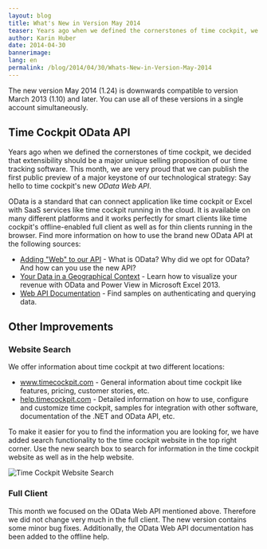 ```yaml
---
layout: blog
title: What's New in Version May 2014
teaser: Years ago when we defined the cornerstones of time cockpit, we decided that extensibility should be a major unique selling proposition of our time tracking software. This month, we are very proud that we can publish the first public preview of a major keystone of our technological strategy -  Say hello to time cockpit's new OData Web API.
author: Karin Huber
date: 2014-04-30
bannerimage: 
lang: en
permalink: /blog/2014/04/30/Whats-New-in-Version-May-2014
---
```


<p xmlns="http://www.w3.org/1999/xhtml">The new version May 2014 (1.24) is downwards compatible to version March 2013 (1.10) and later. You can use all of these versions in a single account simultaneously.<br /></p><h2 xmlns="http://www.w3.org/1999/xhtml">Time Cockpit OData API</h2><p xmlns="http://www.w3.org/1999/xhtml">Years ago when we defined the cornerstones of time cockpit, we decided that extensibility should be a major unique selling proposition of our time tracking software. This month, we are very proud that we can publish the first public preview of a major keystone of our technological strategy: Say hello to time cockpit's new <em>OData Web API</em>.</p><p xmlns="http://www.w3.org/1999/xhtml">OData is a standard that can connect application like time cockpit or Excel with SaaS services like time cockpit running in the cloud. It is available on many different platforms and it works perfectly for smart clients like time cockpit's offline-enabled full client as well as for thin clients running in the browser. Find more information on how to use the brand new OData API at the following sources:</p><ul xmlns="http://www.w3.org/1999/xhtml">
  <li>
    <a href="http://www.timecockpit.com/blog/2014/04/27/Adding-Web-to-our-API" title="Adding Web to our Time Tracking API">Adding "Web" to our API</a> - What is OData? Why did we opt for OData? And how can you use the new API?</li>
  <li>
    <a href="http://www.timecockpit.com/blog/2014/04/29/Your-Data-in-a-Geographical-Context" title="Visualize your Time Tracking Data with OData and Power View in Microsoft Excel 2013">Your Data in a Geographical Context</a> - Learn how to visualize your revenue with OData and Power View in Microsoft Excel 2013.</li>
  <li>
    <a title="Web API Documentation" href="https://help.timecockpit.com/?topic=html/5d6e34c5-3b08-4fa4-baa0-45eb707b6b78.htm" target="_blank">Web API Documentation</a> - Find samples on authenticating and querying data.</li>
</ul><h2 xmlns="http://www.w3.org/1999/xhtml">Other Improvements</h2><h3 xmlns="http://www.w3.org/1999/xhtml">Website Search</h3><p xmlns="http://www.w3.org/1999/xhtml">We offer information about time cockpit at two different locations:</p><ul xmlns="http://www.w3.org/1999/xhtml">
  <li>
    <a href="http://www.timecockpit.com/" title="time cockpit website">www.timecockpit.com</a> - General information about time cockpit like features, pricing, customer stories, etc.</li>
  <li>
    <a href="http://help.timecockpit.com" title="time cockpit help" target="_blank">help.timecockpit.com</a> - Detailed information on how to use, configure and customize time cockpit, samples for integration with other software, documentation of the .NET and OData API, etc.</li>
</ul><p xmlns="http://www.w3.org/1999/xhtml">To make it easier for you to find the information you are looking for, we have added search functionality to the time cockpit website in the top right corner. Use the new search box to search for information in the time cockpit website as well as in the help website.</p><p xmlns="http://www.w3.org/1999/xhtml">
  <img title="Time Cockpit Website Search" src="{{site.baseurl}}/content/images/blog/2014/04/time-cockpit-search.png" alt="Time Cockpit Website Search" />
</p><h3 xmlns="http://www.w3.org/1999/xhtml">Full Client</h3><p xmlns="http://www.w3.org/1999/xhtml">This month we focused on the OData Web API mentioned above. Therefore we did not change very much in the full client. The new version contains some minor bug fixes. Additionally, the OData Web API documentation has been added to the offline help.</p>